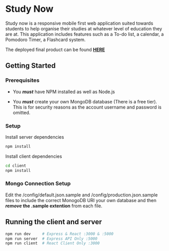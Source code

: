 # Study Now

Study now is a responsive mobile first web application suited towards students to help organise their studies at whatever level of education they are at. This application includes features such as a To-do list, a calendar, a Pomodoro Timer, a Flashcard system.

The deployed final product can be found **[HERE](https://thawing-sands-04519.herokuapp.com/)**

## Getting Started

### Prerequisites

- You **_must_** have NPM installed as well as Node.js

- You **_must_** create your own MongoDB database (There is a free tier). This is for security reasons as the account username and password is omitted.

### Setup

Install server dependencies

```bash
npm install
```

Install client dependencies

```bash
cd client
npm install
```

### Mongo Connection Setup

Edit the /config/default.json.sample and /config/production.json.sample files to include the correct MonogoDB URI your own database and then **_remove_ the .sample extention** from each file.

## Running the client and server

```bash
npm run dev     # Express & React :3000 & :5000
npm run server  # Express API Only :5000
npm run client  # React Client Only :3000
```
